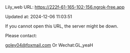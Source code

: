 Lily_web URL: https://222f-61-165-102-156.ngrok-free.app

Updated at: 2024-12-06 11:03:51

If you cannot open this URL, the server might be down.

Please contact: 

goley04@foxmail.com Or Wechat:GL_yeaH